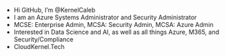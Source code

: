 - Hi GitHub, I’m @KernelCaleb
- I am an Azure Systems Administrator and Security Administrator
- MCSE: Enterprise Admin, MCSA: Security Admin, MCSA: Azure Admin
- Interested in Data Science and AI, as well as all things Azure, M365, and Security/Compliance
- CloudKernel.Tech

